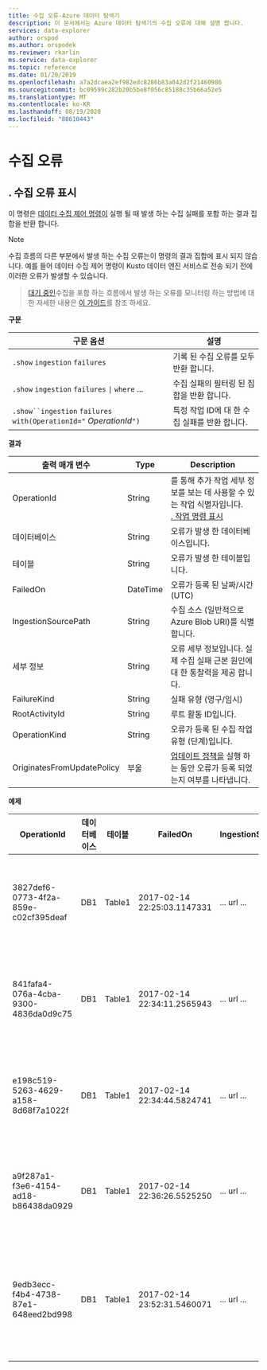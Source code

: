 ```yaml
---
title: 수집 오류-Azure 데이터 탐색기
description: 이 문서에서는 Azure 데이터 탐색기의 수집 오류에 대해 설명 합니다.
services: data-explorer
author: orspod
ms.author: orspodek
ms.reviewer: rkarlin
ms.service: data-explorer
ms.topic: reference
ms.date: 01/20/2019
ms.openlocfilehash: a7a2dcaea2ef982edc8286b83a042d2f21460986
ms.sourcegitcommit: bc09599c282b20b5be8f056c85188c35b66a52e5
ms.translationtype: MT
ms.contentlocale: ko-KR
ms.lasthandoff: 08/19/2020
ms.locfileid: "88610443"
---
```

# <a name="ingestion-failures"></a>수집 오류

## <a name="show-ingestion-failures"></a>. 수집 오류 표시


이 명령은 [데이터 수집 제어 명령이](../../ingest-data-overview.md#kusto-query-language-ingest-control-commands) 실행 될 때 발생 하는 수집 실패를 포함 하는 결과 집합을 반환 합니다.


> [!NOTE]
> 수집 흐름의 다른 부분에서 발생 하는 수집 오류는이 명령의 결과 집합에 표시 되지 않습니다. 예를 들어 데이터 수집 제어 명령이 Kusto 데이터 엔진 서비스로 전송 되기 전에 이러한 오류가 발생할 수 있습니다.

> [대기 중인](../api/netfx/about-kusto-ingest.md#queued-ingestion)수집을 포함 하는 흐름에서 발생 하는 오류를 모니터링 하는 방법에 대 한 자세한 내용은 [이 가이드](../api/netfx/kusto-ingest-client-status.md)를 참조 하세요.

**구문**

|구문 옵션|설명|
|---|---| 
|`.show` `ingestion` `failures`                                       |기록 된 수집 오류를 모두 반환 합니다.  
|`.show` `ingestion` `failures` <code>&#124;</code> `where` ...       |수집 실패의 필터링 된 집합을 반환 합니다.
|`.show``ingestion` `failures` `with(OperationId="` *OperationId*`")` |특정 작업 ID에 대 한 수집 실패를 반환 합니다.

**결과**
 
|출력 매개 변수           |Type     |Description                                                                              |
|---------------------------|---------|-----------------------------------------------------------------------------------------|
|OperationId                |String   |를 통해 추가 작업 세부 정보를 보는 데 사용할 수 있는 작업 식별자입니다. <br> [. 작업 명령 표시](operations.md) </br> 
|데이터베이스                   |String   |오류가 발생 한 데이터베이스입니다.
|테이블                      |String   |오류가 발생 한 테이블입니다.
|FailedOn                   |DateTime |오류가 등록 된 날짜/시간 (UTC) 
|IngestionSourcePath        |String   |수집 소스 (일반적으로 Azure Blob URI)를 식별 합니다. 
|세부 정보                    |String   |오류 세부 정보입니다. 실제 수집 실패 근본 원인에 대 한 통찰력을 제공 합니다.
|FailureKind                |String   |실패 유형 (영구/임시)
|RootActivityId             |String   |루트 활동 ID입니다.
|OperationKind              |String   |오류가 등록 된 수집 작업 유형 (단계)입니다.
|OriginatesFromUpdatePolicy |부울 | [업데이트 정책을](update-policy.md) 실행 하는 동안 오류가 등록 되었는지 여부를 나타냅니다.
 
**예제**
 
|OperationId |데이터베이스 |테이블 |FailedOn |IngestionSourcePath |세부 정보 |FailureKind |RootActivityId |OperationKind |OriginatesFromUpdatePolicy
|--|--|--|--|--|--|--|--|--|--
|3827def6-0773-4f2a-859e-c02cf395deaf |DB1 |Table1 |2017-02-14 22:25:03.1147331 |... url ... |ID가 ' * * * * * .csv ' 인 스트림에 잘못 된 형식의 CSV 형식이 있습니다. * |영구 |3c883942-e446-4999-9b00-d4c664f06ef6 |DataIngestPull | 0
|841fafa4-076a-4cba-9300-4836da0d9c75 |DB1 |Table1 |2017-02-14 22:34:11.2565943 |... url ... |ID가 ' * * * * * .csv ' 인 스트림에 잘못 된 형식의 CSV 형식이 있습니다. * |영구 |48571bdb-b714-4f32-8ddc-4001838a956c |DataIngestPull | 0
|e198c519-5263-4629-a158-8d68f7a1022f |DB1 |Table1 |2017-02-14 22:34:44.5824741 |... url ... |ID가 ' * * * * * .csv ' 인 스트림에 잘못 된 형식의 CSV 형식이 있습니다. * |영구 |5e31ab3c-e2c7-489a-827e-e89d2d691ec4 |DataIngestPull | 0
|a9f287a1-f3e6-4154-ad18-b86438da0929 |DB1 |Table1 |2017-02-14 22:36:26.5525250 |... url ... |알 수 없는 오류 발생: ' System. Exception ' 형식의 예외가 throw 되었습니다. |Transient |9b7bb017-471e-48f6-9c96-d16fcf938d2a |DataIngestPull | 0
|9edb3ecc-f4b4-4738-87e1-648eed2bd998 |DB1 |Table1 |2017-02-14 23:52:31.5460071 |... url ... |Blob을 다운로드 하지 못했습니다. 클라이언트가 지정 된 시간 제한 내에 작업을 완료할 수 없습니다. |영구 |21fa0dd6-cd7d-4493-b6f7-78916ce0d617 |DataIngestPull | 0
